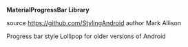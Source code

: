 **MaterialProgressBar Library**

source https://github.com/StylingAndroid author Mark Allison

Progress bar style Lollipop for older versions of Android